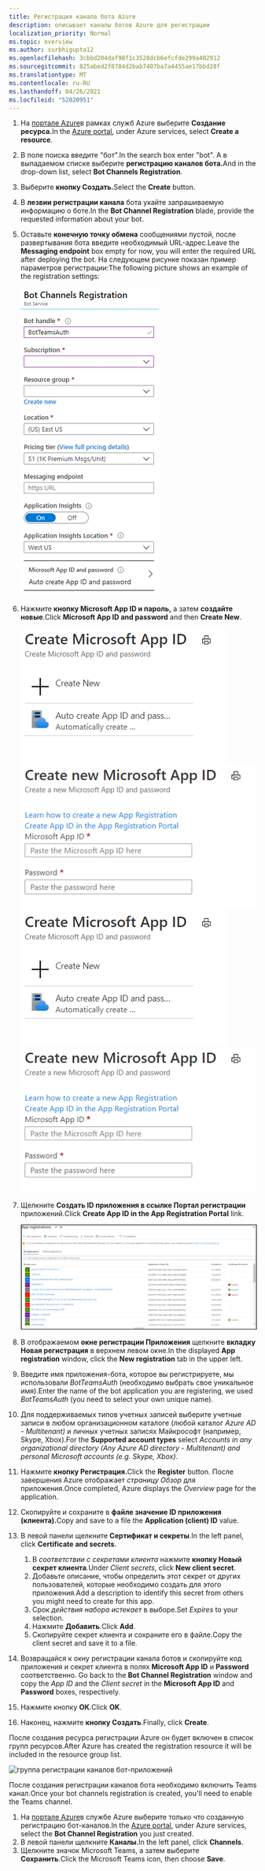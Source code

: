 ```yaml
---
title: Регистрация канала бота Azure
description: описывает каналы ботов Azure для регистрации
localization_priority: Normal
ms.topic: overview
ms.author: surbhigupta12
ms.openlocfilehash: 3cbbd204daf98f1c3528dcb6efcfde299a402912
ms.sourcegitcommit: 825abed2f8784d2bab7407ba7a4455ae17bbd28f
ms.translationtype: MT
ms.contentlocale: ru-RU
ms.lasthandoff: 04/26/2021
ms.locfileid: "52020951"
---
```

1. <span data-ttu-id="ac730-103">На [портале Azure](https://ms.portal.azure.com/#home)в рамках служб Azure выберите **Создание ресурса.**</span><span class="sxs-lookup"><span data-stu-id="ac730-103">In the [Azure portal](https://ms.portal.azure.com/#home), under Azure services, select **Create a resource**.</span></span>
1. <span data-ttu-id="ac730-104">В поле поиска введите "бот".</span><span class="sxs-lookup"><span data-stu-id="ac730-104">In the search box enter "bot".</span></span> <span data-ttu-id="ac730-105">А в выпадаемом списке выберите **регистрацию каналов бота.**</span><span class="sxs-lookup"><span data-stu-id="ac730-105">And in the drop-down list, select **Bot Channels Registration**.</span></span>
1. <span data-ttu-id="ac730-106">Выберите **кнопку Создать.**</span><span class="sxs-lookup"><span data-stu-id="ac730-106">Select the **Create** button.</span></span>
1. <span data-ttu-id="ac730-107">В **лезвии регистрации канала** бота укайте запрашиваемую информацию о боте.</span><span class="sxs-lookup"><span data-stu-id="ac730-107">In the **Bot Channel Registration** blade, provide the requested information about your bot.</span></span>
1. <span data-ttu-id="ac730-108">Оставьте **конечную точку обмена** сообщениями пустой, после развертывания бота введите необходимый URL-адрес.</span><span class="sxs-lookup"><span data-stu-id="ac730-108">Leave the **Messaging endpoint** box empty for now, you will enter the required URL after deploying the bot.</span></span> <span data-ttu-id="ac730-109">На следующем рисунке показан пример параметров регистрации:</span><span class="sxs-lookup"><span data-stu-id="ac730-109">The following picture shows an example of the registration settings:</span></span>

    ![Регистрация каналов бот-приложений](../../assets/images/authentication/auth-bot-channels-registration.png)

1. <span data-ttu-id="ac730-111">Нажмите **кнопку Microsoft App ID и пароль,** а затем **создайте новые**.</span><span class="sxs-lookup"><span data-stu-id="ac730-111">Click **Microsoft App ID and password** and then **Create New**.</span></span>

    <span data-ttu-id="ac730-112">![Создание ID приложения Microsoft ](../../assets/images/authentication/CreateMicrosoftAppID.png) ![ Create New Microsoft App ID](../../assets/images/authentication/CreateNewMicrosoftAppID.png)</span><span class="sxs-lookup"><span data-stu-id="ac730-112">![Create Microsoft App ID](../../assets/images/authentication/CreateMicrosoftAppID.png) ![Create New Microsoft App ID](../../assets/images/authentication/CreateNewMicrosoftAppID.png)</span></span>    

1. <span data-ttu-id="ac730-113">Щелкните **Создать ID приложения в ссылке Портал регистрации** приложений.</span><span class="sxs-lookup"><span data-stu-id="ac730-113">Click **Create App ID in the App Registration Portal** link.</span></span>

   ![Регистрация приложения](../../assets/images/authentication/AppRegistration.png)
   
1. <span data-ttu-id="ac730-115">В отображаемом **окне регистрации Приложения** щелкните **вкладку Новая регистрация** в верхнем левом окне.</span><span class="sxs-lookup"><span data-stu-id="ac730-115">In the displayed **App registration** window, click the **New registration** tab in the upper left.</span></span>
1. <span data-ttu-id="ac730-116">Введите имя приложения-бота, которое вы регистрируете, мы использовали *BotTeamsAuth* (необходимо выбрать свое уникальное имя).</span><span class="sxs-lookup"><span data-stu-id="ac730-116">Enter the name of the bot application you are registering, we used *BotTeamsAuth* (you need to select your own unique name).</span></span>
1. <span data-ttu-id="ac730-117">Для  поддерживаемых типов учетных записей выберите учетные записи в любом организационном каталоге (любой каталог *Azure AD - Multitenant)* и личных учетных записях Майкрософт (например, Skype, Xbox).</span><span class="sxs-lookup"><span data-stu-id="ac730-117">For the **Supported account types** select *Accounts in any organizational directory (Any Azure AD directory - Multitenant) and personal Microsoft accounts (e.g. Skype, Xbox)*.</span></span>
1. <span data-ttu-id="ac730-118">Нажмите **кнопку Регистрация.**</span><span class="sxs-lookup"><span data-stu-id="ac730-118">Click the **Register** button.</span></span> <span data-ttu-id="ac730-119">После завершения Azure отображает *страницу Обзор* для приложения.</span><span class="sxs-lookup"><span data-stu-id="ac730-119">Once completed, Azure displays the *Overview* page for the application.</span></span>
1. <span data-ttu-id="ac730-120">Скопируйте и сохраните в **файле значение ID приложения (клиента).**</span><span class="sxs-lookup"><span data-stu-id="ac730-120">Copy and save to a file the **Application (client) ID** value.</span></span>
1. <span data-ttu-id="ac730-121">В левой панели щелкните **Сертификат и секреты**.</span><span class="sxs-lookup"><span data-stu-id="ac730-121">In the left panel, click **Certificate and secrets**.</span></span>
    1. <span data-ttu-id="ac730-122">В *соответствии с секретами клиента* нажмите **кнопку Новый секрет клиента**.</span><span class="sxs-lookup"><span data-stu-id="ac730-122">Under *Client secrets*, click **New client secret**.</span></span>
    1. <span data-ttu-id="ac730-123">Добавьте описание, чтобы определить этот секрет от других пользователей, которые необходимо создать для этого приложения.</span><span class="sxs-lookup"><span data-stu-id="ac730-123">Add a description to identify this secret from others you might need to create for this app.</span></span>
    1. <span data-ttu-id="ac730-124">Срок *действия набора истекает* в выборе.</span><span class="sxs-lookup"><span data-stu-id="ac730-124">Set *Expires* to your selection.</span></span>
    1. <span data-ttu-id="ac730-125">Нажмите **Добавить**.</span><span class="sxs-lookup"><span data-stu-id="ac730-125">Click **Add**.</span></span>
    1. <span data-ttu-id="ac730-126">Скопируйте секрет клиента и сохраните его в файле.</span><span class="sxs-lookup"><span data-stu-id="ac730-126">Copy the client secret and save it to a file.</span></span>
1. <span data-ttu-id="ac730-127">Возвращайся  к окну регистрации канала ботов и скопируйте код приложения и секрет клиента в полях **Microsoft App ID** и **Password** соответственно.  </span><span class="sxs-lookup"><span data-stu-id="ac730-127">Go back to the **Bot Channel Registration** window and copy the *App ID* and the *Client secret* in the **Microsoft App ID** and **Password** boxes, respectively.</span></span>
1. <span data-ttu-id="ac730-128">Нажмите кнопку **ОК**.</span><span class="sxs-lookup"><span data-stu-id="ac730-128">Click **OK**.</span></span>
1. <span data-ttu-id="ac730-129">Наконец, нажмите **кнопку Создать**.</span><span class="sxs-lookup"><span data-stu-id="ac730-129">Finally, click **Create**.</span></span>

<span data-ttu-id="ac730-130">После создания ресурса регистрации Azure он будет включен в список групп ресурсов.</span><span class="sxs-lookup"><span data-stu-id="ac730-130">After Azure has created the registration resource it will be included in the resource group list.</span></span>  

![группа регистрации каналов бот-приложений](~/assets/images/authentication/auth-bot-channels-registration-group.PNG)

<span data-ttu-id="ac730-132">После создания регистрации каналов бота необходимо включить Teams канал.</span><span class="sxs-lookup"><span data-stu-id="ac730-132">Once your bot channels registration is created, you'll need to enable the Teams channel.</span></span>

1. <span data-ttu-id="ac730-133">На [портале Azure](https://ms.portal.azure.com/#home)в службе  Azure выберите только что созданную регистрацию бот-каналов.</span><span class="sxs-lookup"><span data-stu-id="ac730-133">In the [Azure portal](https://ms.portal.azure.com/#home), under Azure services, select the **Bot Channel Registration** you just created.</span></span>
1. <span data-ttu-id="ac730-134">В левой панели щелкните **Каналы**.</span><span class="sxs-lookup"><span data-stu-id="ac730-134">In the left panel, click **Channels**.</span></span>
1. <span data-ttu-id="ac730-135">Щелкните значок Microsoft Teams, а затем выберите **Сохранить**.</span><span class="sxs-lookup"><span data-stu-id="ac730-135">Click the Microsoft Teams icon, then choose **Save**.</span></span>
